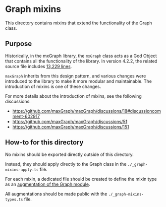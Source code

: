 # Graph mixins

This directory contains mixins that extend the functionality of the Graph class.

## Purpose

Historically, in the mxGraph library, the `mxGraph` class acts as a God Object that contains all the functionality of the library. In version 4.2.2, the related
source file includes [13,229 lines](https://github.com/jgraph/mxgraph/blob/v4.2.2/javascript/src/js/view/mxGraph.js#L13229).

`maxGraph` inherits from this design pattern, and various changes were introduced to the library to make it more modular and maintainable.
The introduction of mixins is one of these changes.

For more details about the introduction of mixins, see the following discussions:
  - https://github.com/maxGraph/maxGraph/discussions/18#discussioncomment-602917
  - https://github.com/maxGraph/maxGraph/discussions/51
  - https://github.com/maxGraph/maxGraph/discussions/151


## How-to for this directory

No mixins should be exported directly outside of this directory.

Instead, they should apply directly to the Graph class in the `./_graph-mixins-apply.ts` file.

For each mixin, a dedicated file should be created to define the mixin type as an [augmentation of the Graph module](https://www.typescriptlang.org/docs/handbook/declaration-merging.html#module-augmentation).

All augmentations should be made public with the `./_graph-mixins-types.ts` file.
